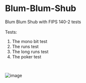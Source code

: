 # Blum-Blum-Shub
Blum Blum Shub with FIPS 140-2 tests
<br />
<br />
Tests:
1. The mono bit test <br />
2. The runs test <br />
3. The long runs test <br />
4. The poker test <br />
<br />

![image](https://user-images.githubusercontent.com/116706672/224557467-841f23f3-f99c-408c-9b7d-609617102e8c.png)


